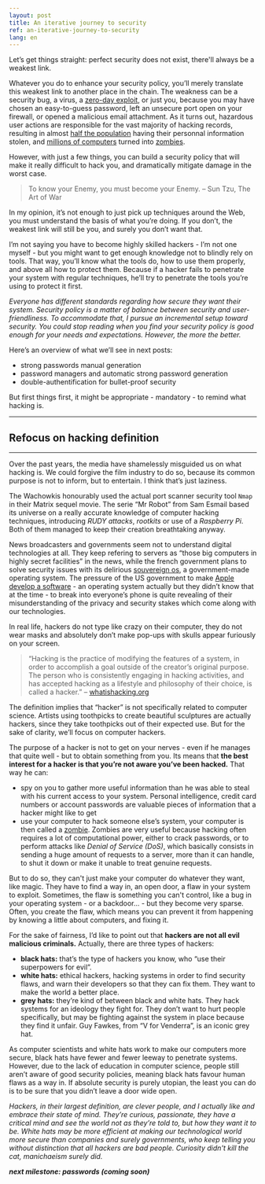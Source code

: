 ```yaml
---
layout: post
title: An iterative journey to security
ref: an-iterative-journey-to-security
lang: en
---
```


Let’s get things straight: perfect security does not exist, there'll always be a weakest link.

Whatever you do to enhance your security policy, you’ll merely translate this weakest link to another place in the chain. The weakness can be a security bug, a virus, a [zero-day exploit](https://en.wikipedia.org/wiki/Zero-day_(computing)), or just you, because you may have chosen an easy-to-guess password, left an unsecure port open on your firewall, or opened a malicious email attachment. As it turns out, hazardous user actions are responsible for the vast majority of hacking records, resulting in almost [half the population](http://money.cnn.com/2014/05/28/technology/security/hack-data-breach/) having their personnal information stolen, and [millions of computers](http://www.cnet.com/news/finjan-finds-botnet-of-1-9-million-infected-computers/) turned into [zombies](https://en.wikipedia.org/wiki/Zombie_(computer_science)).

However, with just a few things, you can build a security policy that will make it really difficult to hack you, and dramatically mitigate damage in the worst case.

>To know your Enemy, you must become your Enemy.
– Sun Tzu, The Art of War

In my opinion, it’s not enough to just pick up techniques around the Web, you must understand the basis of what you’re doing. If you don’t, the weakest link will still be you, and surely you don’t want that.

I’m not saying you have to become highly skilled hackers - I’m not one myself - but you might want to get enough knowledge not to blindly rely on tools. That way, you’ll know what the tools do, how to use them properly, and above all how to protect them. Because if a hacker fails to penetrate your system with regular techniques, he’ll try to penetrate the tools you’re using to protect it first.

*Everyone has different standards regarding how secure they want their system. Security policy is a matter of balance between security and user-friendliness. To accommodate that, I pursue an incremental setup toward security. You could stop reading when you find your security policy is good enough for your needs and expectations. However, the more the better.*

Here’s an overview of what we’ll see in next posts:

* strong passwords manual generation
* password managers and automatic strong password generation
* double-authentification for bullet-proof security

But first things first, it might be appropriate - mandatory - to remind what hacking is.

---

## Refocus on hacking definition

---

Over the past years, the media have shamelessly misguided us on what hacking is. We could forgive the film industry to do so, because its common purpose is not to inform, but to entertain. I think that’s just laziness.

The Wachowkis honourably used the actual port scanner security tool `Nmap` in their Matrix sequel movie. The serie “Mr Robot” from Sam Esmail based its universe on a really accurate knowledge of computer hacking techniques, introducing *RUDY attacks*, *rootkits* or use of a *Raspberry Pi*. Both of them managed to keep their creation breathtaking anyway.

News broadcasters and governments seem not to understand digital technologies at all. They keep refering to servers as “those big computers in highly secret facilities” in the news, while the french government plans to solve security issues with its delirious [souvereign os](http://lexpansion.lexpress.fr/high-tech/delphine-batho-defend-la-creation-d-un-os-souverain-et-desespere-internet_1756517.html), a government-made operating system. The pressure of the US government to make [Apple develop a software](http://www.nytimes.com/2016/03/18/technology/apple-encryption-engineers-if-ordered-to-unlock-iphone-might-resist.html?&_r=0) - an operating system actually but they didn’t know that at the time - to break into everyone’s phone is quite revealing of their misunderstanding of the privacy and security stakes which come along with our technologies.

In real life, hackers do not type like crazy on their computer, they do not wear masks and absolutely don’t make pop-ups with skulls appear furiously on your screen.

>“Hacking is the practice of modifying the features of a system, in order to accomplish a goal outside of the creator’s original purpose. The person who is consistently engaging in hacking activities, and has accepted hacking as a lifestyle and philosophy of their choice, is called a hacker.”
– [whatishacking.org](http://whatishacking.org/)

The definition implies that “hacker” is not specifically related to computer science. Artists using toothpicks to create beautiful sculptures are actually hackers, since they take toothpicks out of their expected use. But for the sake of clarity, we’ll focus on computer hackers.

The purpose of a hacker is not to get on your nerves - even if he manages that quite well - but to obtain something from you. Its means that **the best interest for a hacker is that you’re not aware you’ve been hacked.** That way he can:

* spy on you to gather more useful information than he was able to steal with his current access to your system. Personal intelligence, credit card numbers or account passwords are valuable pieces of information that a hacker might like to get
* use your computer to hack someone else’s system, your computer is then called a [zombie](https://en.wikipedia.org/wiki/Zombie_(computer_science)). Zombies are very useful because hacking often requires a lot of computational power, either to crack passwords, or to perform attacks like *Denial of Service (DoS)*, which basically consists in sending a huge amount of requests to a server, more than it can handle, to shut it down or make it unable to treat genuine requests.

But to do so, they can't just make your computer do whatever they want, like magic. They have to find a way in, an open door, a flaw in your system to exploit. Sometimes, the flaw is something you can't control, like a bug in your operating system - or a backdoor... - but they become very sparse. Often, you create the flaw, which means you can prevent it from happening by knowing a little about computers, and fixing it.

For the sake of fairness, I’d like to point out that **hackers are not all evil malicious criminals.** Actually, there are three types of hackers:

* **black hats:** that’s the type of hackers you know, who “use their superpowers for evil”.
* **white hats:** ethical hackers, hacking systems in order to find security flaws, and warn their developers so that they can fix them. They want to make the world a better place.
* **grey hats:** they’re kind of between black and white hats. They hack systems for an ideology they fight for. They don’t want to hurt people specifically, but may be fighting against the system in place because they find it unfair. Guy Fawkes, from “V for Venderra”, is an iconic grey hat.

As computer scientists and white hats work to make our computers more secure, black hats have fewer and fewer leeway to penetrate systems. However, due to the lack of education in computer science, people still aren’t aware of good security policies, meaning black hats favour human flaws as a way in. If absolute security is purely utopian, the least you can do is to be sure that you didn’t leave a door wide open.

*Hackers, in their largest definition, are clever people, and I actually like and embrace their state of mind. They’re curious, passionate, they have a critical mind and see the world not as they’re told to, but how they want it to be. White hats may be more efficient at making our technological world more secure than companies and surely governments, who keep telling you without distinction that all hackers are bad people. Curiosity didn't kill the cat, manichaeism surely did.*

***next milestone: passwords (coming soon)***

